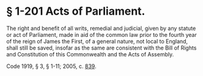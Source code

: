 # § 1-201 Acts of Parliament.

<p>The right and benefit of all writs, remedial and judicial, given by any statute or act of Parliament, made in aid of the common law prior to the fourth year of the reign of James the First, of a general nature, not local to England, shall still be saved, insofar as the same are consistent with the Bill of Rights and Constitution of this Commonwealth and the Acts of Assembly.</p><p>Code 1919, § 3, § 1-11; 2005, c. <a href='http://lis.virginia.gov/cgi-bin/legp604.exe?051+ful+CHAP0839'>839</a>.</p>